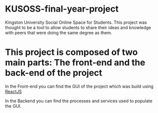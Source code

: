# KUSOSS-final-year-project

Kingston University Social Online Space for Students.
This project was thought to be a tool to allow students to share their ideas and knowledge with peers that were doing the same degree as them.

# This project is composed of two main parts: The front-end and the back-end of the project

In the Front-end you can find the GUI of the project which was build using [ReactJS](https://reactjs.org/)

In the Backend you can find the processes and services used to populate the GUI.

